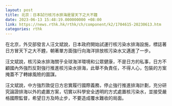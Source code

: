 ```yaml
---
layout: post
title: 北京：日本試行核污水排海是冒天下之大不韙
date: 2023-06-13 15:48:19.000000000 +08:00
link: https://news.rthk.hk/rthk/ch/component/k2/1704615-20230613.htm
categories: rthk
---
```


在北京，外交部發言人汪文斌說，日本政府開始試運行核污染水排海設施，標誌著日方冒天下之大不韙，朝著單方面強行向海洋排放核污染水又邁進了一步。

汪文斌說，核污染水排海關乎全球海洋環境和公眾健康，不是日方的私事，日方不顧國內外強烈反對強行推進核污染水排海，此舉不負責任，不得人心，包裝的方案掩蓋不了轉嫁風險的圖謀。

汪文斌說，中方強烈敦促日方忠實履行國際義務，停止強行推進排海計劃，充分研究論證排海以外的處置方案，切實以科學安全透明的方式處置核污染水，並接受嚴格國際監督，希望日方及時止步，不要造成覆水難收的局面。
